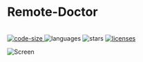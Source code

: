 # Remote-Doctor
<p align="left">
  <br>
  <a href="https://github.com/raihanM95/Remote-Doctor">
    <img src="https://img.shields.io/github/languages/code-size/raihanM95/Remote-Doctor" alt="code-size">
  </a>
  <a>
    <img src="https://img.shields.io/github/languages/count/raihanM95/Remote-Doctor" alt="languages">
  </a>
  <a>
    <img src="https://img.shields.io/github/stars/raihanM95/Remote-Doctor" alt="stars">
  </a>
  <a href="https://github.com/raihanM95/Remote-Doctor/blob/master/LICENSE">
    <img src="https://img.shields.io/badge/License-Apache-yellow.svg" alt="licenses">
  </a>
</p>

<img src="Screenshots/Home.PNG" alt="Screen"/>
